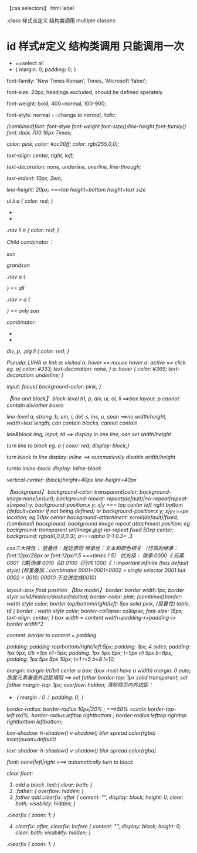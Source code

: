【css selectors】
html label

.class 样式点定义 结构类调用
multiple classes:
<div class="red news size1"></div>

# id 样式#定义 结构类调用 只能调用一次

* ==select all
* {
    margin: 0;
    padding: 0;
}

font-family: 'New Times Roman', Times, 'Microsoft Yahei';

font-size: 20px;
headings excluded, should be defined sperately

font-weight: bold, 400=normal, 100-900;

font-style: normal ==change <em>to normal, italic;

(combined)font: font-style font-weight font-size(*)/line-height font-family(*)
font: italic 700 16px Times;

color: pink;
color: #cc00ff;
color: rgb(255,0,0);

text-align: center, right, left;

text-decoration: none, underline, overline, line-through;

text-indent: 10px, 2em;

line-height: 20px; ===top height+bottom height+text size

<style></style>
<div style=" " ></div>
<link rel="stylesheet" href="style.

Descendant combinator：
<ul>
<li></li>
<li><a href="#"></a></li>
</ul>
ul li a {
    color: red;
}
<ul class="nav">
<li></li>
<li><a href="#"></a></li>
</ul>
.nav li a {
    color: red;
}

Child combinator：
<div class="nav">
   <p></p>
   <a>son</a>
   <p>
     <a>grandson</a>
   </p>
</div>
.nav a {

} == all <a>

.nav > a {

} == only son <a>

combinator:
<div></div>
<p></p>
<ul class="pig">
    <li></li>
     <li></li>
</ul>
div,
p,
.pig li {
    color: red;
}

Pseudo:
LVHA
a: link
a: visited
a: hover == mouse hover
a: active == click
eg.
a{
    color: #333;
    text-decoration: none;
}
a: hover {
    color: #369;
    text-decoration: underline;
}

input: focus{
    background-color: pink;
}

【line and block】
block-level
h1, p, div, ul, ol, li
==>box layout; p cannot contain div/other boxes

line-level
a, strong, b, em, i, del, s, ins, u, span
==>no width/height, width=text length; <a>can contain blocks,  <a>cannot contain <a>

line&block
img, input, td
==> display in one line, can set width/height

turn line to block
eg. <a href="#"><a>
a {
    color: red;
    display: block;}

turn block to line
display: inline ==> automatically disable width/height

turnto inline-block
display: inline-block

vertical-center:
(block)height=40px
line-height=40px

【background】
background-color: transparent|color;
background-image:none|url(url);
background-repeat: repeat(default)|no-repeat|repeat-x|repeat-y;
background-position:x y; x|y === top center left right bottom (default=center if not being defined)
or background-position:x y; x|y===px location; eg 50px center
background-attachment: scroll(default)|fixed;
(combined) background: background image repeat attachment position;
eg. background: transparent url(image.jpg) no-repeat fixed 50xp center;
background: rgba(0,0,0,0.3); a===alpha 0-1 0.3= .3

css三大特性：
层叠性：就近原则
继承性：文本和颜色相关
（行高的继承：font:12px/28px or font:12px/1.5 ===times 1.5）
优先级：
继承 0000《 元素 0001《类|伪类 0010《ID 0100《行内 1000《！important infinite
(<a>has default style)
(权重叠加：combinator 0001+0001=0002 > single selector 0001 but 0002 < 0010; 00010 不会进位成0010)

layout=box float position
【Box model】
border:
border width:1px;
border style:solid/hidden/dashed/dotted;
border-color: pink;
(combined)border: width style color;
border top/bottom/right/left: 5px solid pink; (层叠性)
table,
td {
    border：width style color;
    border-collapse: collapse;
    font-size: 15px;
    text-align: center;
}
box width = content width+padding-r+padding-l+ border width*2

content: border to content = padding

padding:
padding-top/bottom/right/left:5px;
padding: 1px; 4 sides;
padding: 1px 5px; t/b =1px r/l=5px;
padding: 1px 5px 8px; t=5px r/l 5px b=8px;
padding: 1px 5px 8px 10px; t=1 r=5 b=8 l=10;

margin:
margin-l/r/b/t
center a box: (box must have a width) margin: 0 auto;
嵌套元素垂直外边距塌陷 ==>
set father border-top: 1px solid transparent;
set father margin-top: 1px;
overflow: hidden;
清除网页内外边距：

* ｛
  margin：0；
  padding: 0;
｝

border-radius:
border-radius:10px|20% ; ===>50% =circle
border-top-left:px|%;
border-radius:lefttop rightbottom ;
border-radius:lefttop righttop rightbottom leftbottom;

box-shadow:
h-shadow(*) v-shadow(*) blur spread color(rgba) inset(ouset=default)

text-shadow:
h-shadow(*) v-shadow(*) blur spread color(rgba)

float:
none|left|right ===> automatically turn to block

clear float:

1. add a block
.last:{
    clear: both;
}
2. .father: {
    overflow: hidden;
}
3. father add.clearfix: after {
    content: "";
    display: block;
    height: 0;
    clear: both;
    visability: hidden;
}

.clearfix {
    zoom: 1;
}

4. clearfix: after, clearfix: before {
    content: "";
    display: block;
    height: 0;
    clear: both;
    visability: hidden;
}

.clearfix {
    zoom: 1;
}
